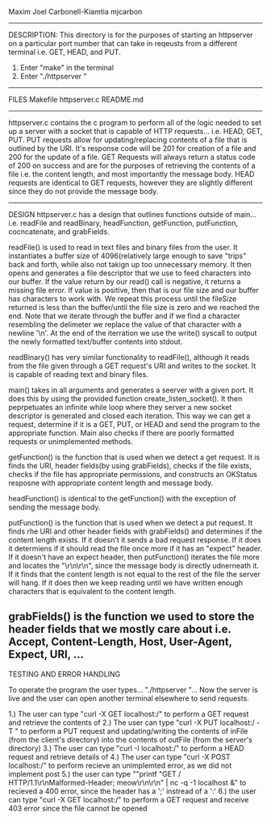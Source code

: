 Maxim Joel Carbonell-Kiamtia
mjcarbon


---------------------
DESCRIPTION: This directory is for the purposes of starting an httpserver on a particular port number that can take in reqeusts from a different terminal i.e. GET, HEAD, and PUT. 

1. Enter "make" in the terminal
2. Enter "./httpserver <port>"
---------------------
FILES
Makefile
httpserver.c
README.md

-----------------------
httpserver.c contains the c program to perform all of the logic needed to set up a server with a socket that is capable of HTTP requests... i.e. HEAD, GET, PUT. PUT requests allow for updating/replacing contents of a file that is outlined by the URI. It's response code will be 201 for creation of a file and 200 for the update of a file. GET Requests will always return a status code of 200 on success and are for the purposes of retrieving the contents of a file i.e. the content length, and most importantly the message body. HEAD requests are identical to GET requests, however they are slightly different since they do not provide the message body. 

---------------------
DESIGN
httpserver.c has a design that outlines functions outside of main... i.e. readFile and readBinary, headFunction, getFunction, putFunction, cocncatenate, and grabFields. 

readFile() is used to read in text files and binary files from the user. It instantiates a buffer size of 4096(relatively large enough to save "trips" back and forth, while also not takign up too  unnecessary memory. It then opens and generates a file descriptor that we use to feed characters into our buffer. If the value return by our read() call is negative, it returns a missing file error. If value is positive, then that is our file size and our buffer has characters to work with. We repeat this process until the fileSize returned is less than the buffer/until the file size is zero and we reached the end. Note that we iterate through the buffer and if we find a character resembling the delimeter we replace the value of that character with a newline '\n'. At the end of the iterration we use the write() syscall to output the newly formatted text/buffer contents into stdout. 

readBinary() has very similar functionality to readFile(), although it reads from the file given through a GET request's URI and writes to the socket. It is capable of reading text and binary files. 

main() takes in all arguments and generates a seerver with a given port. It does this by using the provided function create_listen_socket(). It then peprpetuates an infinite while loop where they server a new socket descriptor is generated and closed each iteration. This way we can get a request, determine if it is a GET, PUT, or HEAD and send the program to the appropriate function. Main also checks if there are poorly formatted requests or unimplemented methods. 

getFunction() is the function that is used when we detect a get request. It is finds the URI, header fields(by using grabFields), checks if the file exists, checks if the file has appropriate permissions, and constructs an OKStatus resposne with appropriate content length and message body. 

headFunction() is identical to the getFunction() with the exception of sending the message body. 

putFunction() is the function that is used when we detect a put request. It finds rhe URI and other header fields with grabFields() and determines if the content length exists. If it doesn't it sends a bad request response. If it does it determiens if it should read the file once more if it has an "expect" header. If it doesn't have an expect header, then putFunction() iterates the file more and locates the "\r\n\r\n", since the message body is directly udnerneath it. If it finds that the content length is not equal to the rest of the file the server will hang. If it does then we keep reading until we have written enough characters that is equivalent to the content length. 

grabFields() is the function we used to store the header fields that we mostly care about i.e. Accept, Content-Length, Host, User-Agent, Expect, URI, ...  
---------------------
TESTING AND ERROR HANDLING 

To operate the program the user types... "./httpserver <port>"... Now the server is live and the user can open another terminal elsewhere to send requests. 

1.) The user can type "curl -X GET localhost:<port>/<file>" to perform a GET request and retrieve the contents of <file> 
2.) The user can type "curl -X PUT localhost:<port>/<outFile> -T <inFile>" to perform a PUT request and updating/writing the contents of inFile (from the client's directory) into the contents of outFile (from the server's directory)
3.) The user can type "curl -I localhost:<port>/<file>" to perform a HEAD request and retrieve details of <file>
4.) The user can type "curl -X POST localhost:<port>/<file>" to perform recieve an unimplemted error, as we did not implement post 
5.) the user can type ""printf "GET /<infile> HTTP/1.1\r\nMalformed-Header; meow\r\n\r\n" | nc -q -1 localhost <port> &" to recieved a 400 error, since the header has a ';' instread of a ':'
6.) the user can type "curl -X GET localhost:<port>/<noPermissionFile>" to perform a GET request and receive 403 error since the file cannot be opened






